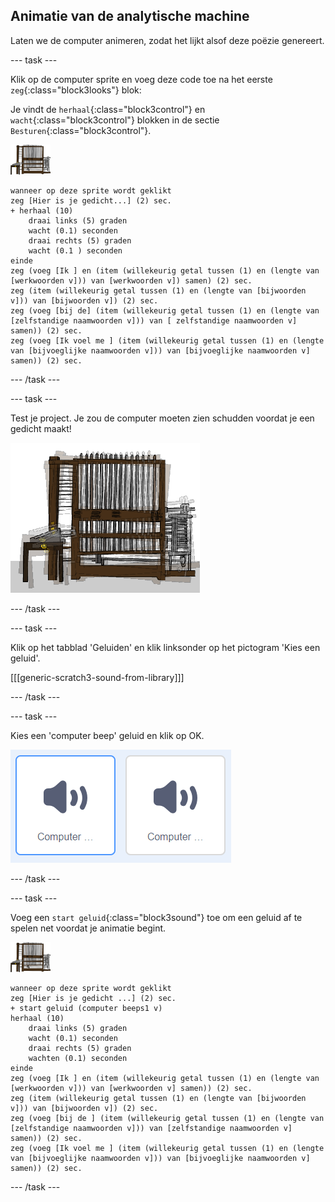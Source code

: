 ## Animatie van de analytische machine

Laten we de computer animeren, zodat het lijkt alsof deze poëzie genereert.

--- task ---

Klik op de computer sprite en voeg deze code toe na het eerste `zeg`{:class="block3looks"} blok:

Je vindt de `herhaal`{:class="block3control"} en `wacht`{:class="block3control"} blokken in de sectie `Besturen`{:class="block3control"}.

![computer sprite](images/computer-sprite.png)

```blocks3
wanneer op deze sprite wordt geklikt
zeg [Hier is je gedicht...] (2) sec.
+ herhaal (10)
    draai links (5) graden
    wacht (0.1) seconden
    draai rechts (5) graden
    wacht (0.1 ) seconden  
einde
zeg (voeg [Ik ] en (item (willekeurig getal tussen (1) en (lengte van [werkwoorden v])) van [werkwoorden v]) samen) (2) sec.
zeg (item (willekeurig getal tussen (1) en (lengte van [bijwoorden v])) van [bijwoorden v]) (2) sec.
zeg (voeg [bij de] (item (willekeurig getal tussen (1) en (lengte van [zelfstandige naamwoorden v])) van [ zelfstandige naamwoorden v] samen)) (2) sec.
zeg (voeg [Ik voel me ] (item (willekeurig getal tussen (1) en (lengte van [bijvoeglijke naamwoorden v])) van [bijvoeglijke naamwoorden v] samen)) (2) sec.
```

--- /task ---

--- task ---

Test je project. Je zou de computer moeten zien schudden voordat je een gedicht maakt!

![computer sprite schudt heen en weer](images/poetry-animate-test.png)

--- /task ---

--- task ---

Klik op het tabblad 'Geluiden' en klik linksonder op het pictogram 'Kies een geluid'.

[[[generic-scratch3-sound-from-library]]]

--- /task ---

--- task ---

Kies een 'computer beep' geluid en klik op OK.

![computer beeps 1 en 2 geluiden in geluidsbibliotheek](images/poetry-beeps.png)

--- /task ---

--- task ---

Voeg een `start geluid`{:class="block3sound"} toe om een geluid af te spelen net voordat je animatie begint.

![computer sprite](images/computer-sprite.png)

```blocks3
wanneer op deze sprite wordt geklikt
zeg [Hier is je gedicht ...] (2) sec.
+ start geluid (computer beeps1 v)
herhaal (10)
    draai links (5) graden
    wacht (0.1) seconden
    draai rechts (5) graden
    wachten (0.1) seconden  
einde
zeg (voeg [Ik ] en (item (willekeurig getal tussen (1) en (lengte van [werkwoorden v])) van [werkwoorden v] samen)) (2) sec.
zeg (item (willekeurig getal tussen (1) en (lengte van [bijwoorden v])) van [bijwoorden v]) (2) sec.
zeg (voeg [bij de ] (item (willekeurig getal tussen (1) en (lengte van [zelfstandige naamwoorden v])) van [zelfstandige naamwoorden v] samen)) (2) sec.
zeg (voeg [Ik voel me ] (item (willekeurig getal tussen (1) en (lengte van [bijvoeglijke naamwoorden v])) van [bijvoeglijke naamwoorden v] samen)) (2) sec.
```

--- /task ---